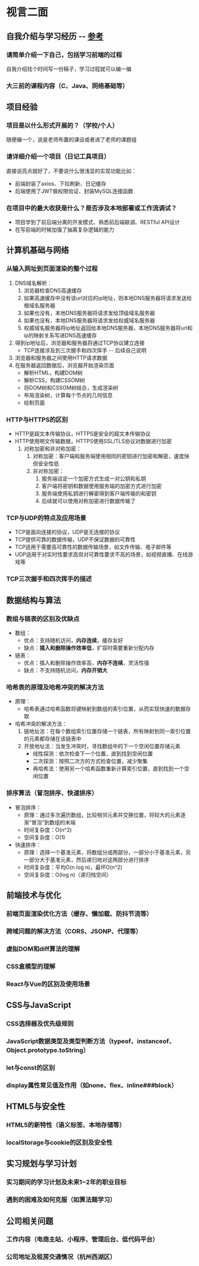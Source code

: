 # 视言二面

## 自我介绍与学习经历 -- [参考](https://juejin.cn/post/7335337310547017768)

### 请简单介绍一下自己，包括学习前端的过程

自我介绍找个时间写一份稿子，学习过程就可以编一编

### 大三前的课程内容（C、Java、网络基础等）

## 项目经验

### 项目是以什么形式开展的？（学校/个人）

随便编一个，说是老师布置的课设或者进了老师的课题组

### 请详细介绍一个项目（日记工具项目）

直接说亮点就好了，不要说什么很浅显的实现功能比如：

- 前端封装了axios、下拉刷新、日记缓存
- 后端使用了JWT做权限验证、封装MySQL连接函数

### 在项目中的最大收获是什么？是否涉及本地部署或工作流调试？

- 项目学到了前后端分离的开发模式、熟悉前后端联调、RESTful API设计
- 在写前端的时候加强了抽离复杂逻辑的能力

## 计算机基础与网络

### 从输入网址到页面渲染的整个过程

1. DNS域名解析：
    1. 浏览器检查DNS高速缓存
    2. 如果高速缓存中没有该url对应的ip地址，则本地DNS服务器将请求发送给根域名服务器
    3. 如果也没有，本地DNS服务器将请求发给顶级域名服务器
    4. 如果也没有，本地DNS服务器将请求发给权威域名服务器
    5. 权威域名服务器将ip地址返回给本地DNS服务器，本地DNS服务器将url和ip的映射关系写进DNS高速缓存
2. 得到ip地址后，浏览器和服务器将通过TCP协议建立连接
    - TCP连接涉及到三次握手和四次挥手 -- 后续自己说明
3. 浏览器和服务器之间使用HTTP请求数据
4. 在服务器返回数据后，浏览器开始渲染页面
    - 解析HTML，构建DOM树
    - 解析CSS，构建CSSOM树
    - 将DOM树和CSSOM树结合，生成渲染树
    - 布局渲染树，计算每个节点的几何信息
    - 绘制页面

### HTTP与HTTPS的区别

- HTTP是超文本传输协议，HTTPS是安全的超文本传输协议
- HTTP使用明文传输数据，HTTPS使用SSL/TLS协议对数据进行加密
    1. 对称加密和非对称加密：
        1. 对称加密：客户端和服务端使用相同的密钥进行加密和解密，速度快但安全性低
        2. 非对称加密：
            1. 服务端设定一个加密方式生成一对公钥和私钥
            2. 客户端将密钥和数据使用服务端的加密方式进行加密
            3. 服务端使用私钥进行解密得到客户端传输的和密钥
            4. 后续就可以使用对称加密进行数据传输了

### TCP与UDP的特点及应用场景

- TCP是面向连接的协议，UDP是无连接的协议
- TCP提供可靠的数据传输，UDP不保证数据的可靠性
- TCP适用于需要高可靠性的数据传输场景，如文件传输、电子邮件等
- UDP适用于对实时性要求高但对可靠性要求不高的场景，如视频直播、在线游戏等

### TCP三次握手和四次挥手的描述

## 数据结构与算法

### 数组与链表的区别及优缺点

- 数组：
    - 优点：支持随机访问，**内存连续**，缓存友好
    - 缺点：**插入和删除操作效率低**，扩容时需要重新分配内存
- 链表：
    - 优点：插入和删除操作效率高，**内存不连续**，灵活性强
    - 缺点：不支持随机访问，**内存开销大**

### 哈希表的原理及哈希冲突的解决方法

- 原理：
    - 哈希表通过哈希函数将键映射到数组的索引位置，从而实现快速的数据存取
- 哈希冲突的解决方法：
    1. 链地址法：在每个数组索引位置存储一个链表，所有映射到同一索引位置的元素都存储在该链表中
    2. 开放地址法：当发生冲突时，寻找数组中的下一个空闲位置存储元素
        - 线性探测：依次检查下一个位置，直到找到空闲位置
        - 二次探测：按照二次方的方式检查位置，减少聚集
        - 再哈希法：使用另一个哈希函数重新计算索引位置，直到找到一个空闲位置

### 排序算法（冒泡排序、快速排序）

- 冒泡排序：
    - 原理：通过多次遍历数组，比较相邻元素并交换位置，将较大的元素逐渐“冒泡”到数组的末端
    - 时间复杂度：O(n^2)
    - 空间复杂度：O(1)
- 快速排序：
    - 原理：选择一个基准元素，将数组分成两部分，一部分小于基准元素，另一部分大于基准元素，然后递归地对这两部分进行排序
    - 时间复杂度：平均O(n log n)，最坏O(n^2)
    - 空间复杂度：O(log n)（递归栈空间）

## 前端技术与优化

### 前端页面渲染优化方法（缓存、懒加载、防抖节流等）

### 跨域问题的解决方法（CORS、JSONP、代理等）

### 虚拟DOM和diff算法的理解

### CSS盒模型的理解

### React与Vue的区别及使用场景

## CSS与JavaScript

### CSS选择器及优先级规则

### JavaScript数据类型及类型判断方法（typeof、instanceof、Object.prototype.toString）

### let与const的区别

### display属性常见值及作用（如none、flex、inline###block）

## HTML5与安全性

### HTML5的新特性（语义标签、本地存储等）

### localStorage与cookie的区别及安全性

## 实习规划与学习计划

### 实习期间的学习计划及未来1~2年的职业目标

### 遇到的困难及如何克服（如算法题学习）

## 公司相关问题

### 工作内容（电商主站、小程序、管理后台、低代码平台）

### 公司地址及租房交通情况（杭州西湖区）